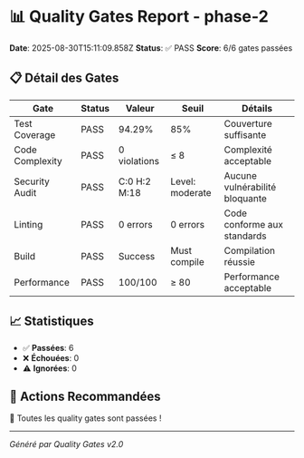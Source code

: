 # 📊 Quality Gates Report - phase-2

**Date**: 2025-08-30T15:11:09.858Z
**Status**: ✅ PASS
**Score**: 6/6 gates passées

## 📋 Détail des Gates

| Gate | Status | Valeur | Seuil | Détails |
|------|--------|--------|-------|---------|
| Test Coverage | PASS | 94.29% | 85% | Couverture suffisante |
| Code Complexity | PASS | 0 violations | ≤ 8 | Complexité acceptable |
| Security Audit | PASS | C:0 H:2 M:18 | Level: moderate | Aucune vulnérabilité bloquante |
| Linting | PASS | 0 errors | 0 errors | Code conforme aux standards |
| Build | PASS | Success | Must compile | Compilation réussie |
| Performance | PASS | 100/100 | ≥ 80 | Performance acceptable |

## 📈 Statistiques
- ✅ **Passées**: 6
- ❌ **Échouées**: 0
- ⚠️ **Ignorées**: 0

## 🎯 Actions Recommandées
🎉 Toutes les quality gates sont passées !

---
*Généré par Quality Gates v2.0*
